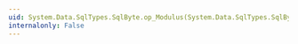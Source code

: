```yaml
---
uid: System.Data.SqlTypes.SqlByte.op_Modulus(System.Data.SqlTypes.SqlByte,System.Data.SqlTypes.SqlByte)
internalonly: False
---
```


